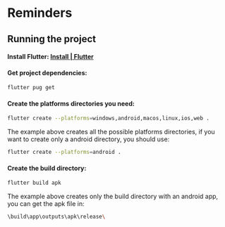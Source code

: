 # Reminders

## Running the project

#### Install Flutter: [Install | Flutter](https://docs.flutter.dev/get-started/install)

#### Get project dependencies:
```bash
flutter pug get
```

#### Create the platforms directories you need:
```bash
flutter create --platforms=windows,android,macos,linux,ios,web .
```
The example above creates all the possible platforms directories, if you want to create only a android directory, you should use:
```bash
flutter create --platforms=android .
```

#### Create the build directory:
```bash
flutter build apk
```
The example above creates only the build directory with an android app, you can get the apk file in:
```bash
\build\app\outputs\apk\release\
```
